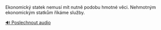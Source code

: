 
Ekonomický statek nemusí mít nutně podobu hmotné věci. Nehmotným ekonomickým statkům říkáme služby.

[🔊 Poslechnout audio](/data/7-paragraphs/audio/chapter_26/para_002-Ekonomick-statek-nemus-mt-nutn-podobu-hmotn-v.mp3)
